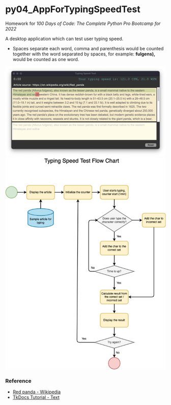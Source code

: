 # py04_AppForTypingSpeedTest

Homework for *100 Days of Code: The Complete Python Pro Bootcamp for 2022*

A desktop application which can test user typing speed.

* Spaces separate each word, comma and parenthesis would be counted together with the word separated by spaces, for example: **fulgens),** would be counted as one word.  

![screenshot](screenshot.png)
![flowchart](TypingSpeedTest.png)

### Reference

* [Red panda - Wikipedia](https://en.wikipedia.org/wiki/Red_panda)
* [TkDocs Tutorial - Text](https://tkdocs.com/tutorial/text.html)
